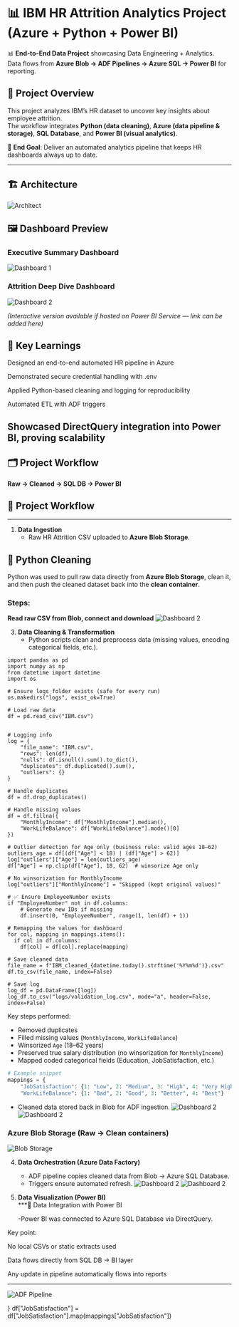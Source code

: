 # 📊 IBM HR Attrition Analytics Project  (Azure + Python + Power BI)

📊 **End-to-End Data Project** showcasing Data Engineering + Analytics.  
Data flows from **Azure Blob → ADF Pipelines → Azure SQL → Power BI** for reporting.  

## 🚀 Project Overview  
This project analyzes IBM’s HR dataset to uncover key insights about employee attrition.  
The workflow integrates **Python (data cleaning)**, **Azure (data pipeline & storage)**, **SQL Database**, and **Power BI (visual analytics)**.  

🔑 **End Goal**: Deliver an automated analytics pipeline that keeps HR dashboards always up to date.  

---
## 🏗️ Architecture
![Architect](docs/Dashboard1.jpg)  

## 🖼 Dashboard Preview  

### Executive Summary Dashboard  
![Dashboard 1](docs/Dashboard1.jpg)  

### Attrition Deep Dive Dashboard  
![Dashboard 2](docs/Dashboard2.jpg)  

*(Interactive version available if hosted on Power BI Service — link can be added here)*  

## 🚀 Key Learnings

Designed an end-to-end automated HR pipeline in Azure

Demonstrated secure credential handling with .env

Applied Python-based cleaning and logging for reproducibility

Automated ETL with ADF triggers

Showcased DirectQuery integration into Power BI, proving scalability
---

## 🗂 Project Workflow  

**Raw → Cleaned → SQL DB → Power BI**  

## 📌 Project Workflow

---

1. **Data Ingestion**  
   - Raw HR Attrition CSV uploaded to **Azure Blob Storage**.
  
## 🐍 Python Cleaning

Python was used to pull raw data directly from **Azure Blob Storage**, clean it, and then push the cleaned dataset back into the **clean container**.  

### Steps:
 **Read raw CSV from Blob, connect and download** 
![Dashboard 2](docs/Dashboard2.jpg)

3. **Data Cleaning & Transformation**  
   - Python scripts clean and preprocess data (missing values, encoding categorical fields, etc.).
```
import pandas as pd
import numpy as np
from datetime import datetime
import os

# Ensure logs folder exists (safe for every run)
os.makedirs("logs", exist_ok=True)

# Load raw data
df = pd.read_csv("IBM.csv")


# Logging info
log = {
    "file_name": "IBM.csv",
    "rows": len(df),
    "nulls": df.isnull().sum().to_dict(),
    "duplicates": df.duplicated().sum(),
    "outliers": {}
}

# Handle duplicates
df = df.drop_duplicates()

# Handle missing values
df = df.fillna({
    "MonthlyIncome": df["MonthlyIncome"].median(),
    "WorkLifeBalance": df["WorkLifeBalance"].mode()[0]
})

# Outlier detection for Age only (business rule: valid ages 18–62)
outliers_age = df[(df["Age"] < 18) | (df["Age"] > 62)]
log["outliers"]["Age"] = len(outliers_age)
df["Age"] = np.clip(df["Age"], 18, 62)  # winsorize Age only

# No winsorization for MonthlyIncome
log["outliers"]["MonthlyIncome"] = "Skipped (kept original values)"

# ✅ Ensure EmployeeNumber exists
if "EmployeeNumber" not in df.columns:
    # Generate new IDs if missing
    df.insert(0, "EmployeeNumber", range(1, len(df) + 1))

# Remapping the values for dashboard
for col, mapping in mappings.items():
  if col in df.columns:
    df[col] = df[col].replace(mapping)

# Save cleaned data
file_name = f"IBM_cleaned_{datetime.today().strftime('%Y%m%d')}.csv"
df.to_csv(file_name, index=False)

# Save log
log_df = pd.DataFrame([log])
log_df.to_csv("logs/validation_log.csv", mode="a", header=False, index=False)
```

Key steps performed:  
- Removed duplicates  
- Filled missing values (`MonthlyIncome`, `WorkLifeBalance`)  
- Winsorized `Age` (18–62 years)  
- Preserved true salary distribution (no winsorization for `MonthlyIncome`)  
- Mapped coded categorical fields (Education, JobSatisfaction, etc.)  

```python
# Example snippet
mappings = {
    "JobSatisfaction": {1: "Low", 2: "Medium", 3: "High", 4: "Very High"},
    "WorkLifeBalance": {1: "Bad", 2: "Good", 3: "Better", 4: "Best"}
```
   - Cleaned data stored back in Blob for ADF ingestion.
![Dashboard 2](docs/Dashboard2.jpg)
![Dashboard 2](docs/Dashboard2.jpg)


### Azure Blob Storage (Raw → Clean containers)  
![Blob Storage](docs/blob_storage.png) 

4. **Data Orchestration (Azure Data Factory)**  
   - ADF pipeline copies cleaned data from Blob → Azure SQL Database.
   - Triggers ensure automated refresh.
![Dashboard 2](docs/Dashboard2.jpg)
![Dashboard 2](docs/Dashboard2.jpg)

5. **Data Visualization (Power BI)**  
    ***🔗 Data Integration with Power BI

   -Power BI was connected to Azure SQL Database via DirectQuery.

Key point:

No local CSVs or static extracts used

Data flows directly from SQL DB → BI layer

Any update in pipeline automatically flows into reports

---
![ADF Pipeline](docs/adf_pipeline.png) 




}
df["JobSatisfaction"] = df["JobSatisfaction"].map(mappings["JobSatisfaction"])
